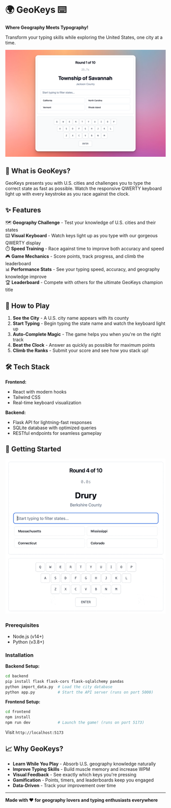# 🌍 GeoKeys ⌨️

**Where Geography Meets Typography!**

Transform your typing skills while exploring the United States, one city at a time. 

<p align="center">
  <img src="img/02.png" alt="Screenshot" width="600"/>
</p>

## 🎯 What is GeoKeys?

GeoKeys presents you with U.S. cities and challenges you to type the correct state as fast as possible. Watch the responsive QWERTY keyboard light up with every keystroke as you race against the clock.

## ✨ Features

🗺️ **Geography Challenge** - Test your knowledge of U.S. cities and their states  
⌨️ **Visual Keyboard** - Watch keys light up as you type with our gorgeous QWERTY display  
⏱️ **Speed Training** - Race against time to improve both accuracy and speed  
🎮 **Game Mechanics** - Score points, track progress, and climb the leaderboard  
📊 **Performance Stats** - See your typing speed, accuracy, and geography knowledge improve  
🏆 **Leaderboard** - Compete with others for the ultimate GeoKeys champion title  

## 🚀 How to Play

1. **See the City** - A U.S. city name appears with its county
2. **Start Typing** - Begin typing the state name and watch the keyboard light up
3. **Auto-Complete Magic** - The game helps you when you're on the right track
4. **Beat the Clock** - Answer as quickly as possible for maximum points
5. **Climb the Ranks** - Submit your score and see how you stack up!

## 🛠️ Tech Stack

**Frontend:**
- React with modern hooks
- Tailwind CSS
- Real-time keyboard visualization

**Backend:**
- Flask API for lightning-fast responses
- SQLite database with optimized queries
- RESTful endpoints for seamless gameplay

## 🏁 Getting Started

<p align="center">
  <img src="img/game_play.gif" alt="Screenshot" width="600"/>
</p>

### Prerequisites
- Node.js (v14+)
- Python (v3.8+)

### Installation

**Backend Setup:**
```bash
cd backend
pip install flask flask-cors flask-sqlalchemy pandas
python import_data.py  # Load the city database
python app.py          # Start the API server (runs on port 5000)
```

**Frontend Setup:**
```bash
cd frontend
npm install
npm run dev            # Launch the game! (runs on port 5173)
```

Visit `http://localhost:5173` 

## 📈 Why GeoKeys?

- **Learn While You Play** - Absorb U.S. geography knowledge naturally
- **Improve Typing Skills** - Build muscle memory and increase WPM
- **Visual Feedback** - See exactly which keys you're pressing
- **Gamification** - Points, timers, and leaderboards keep you engaged
- **Data-Driven** - Track your improvement over time

---

**Made with ❤️ for geography lovers and typing enthusiasts everywhere**